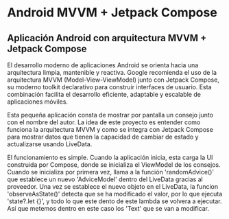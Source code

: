 # Android MVVM + Jetpack Compose

## Aplicación Android con arquitectura MVVM + Jetpack Compose

El desarrollo moderno de aplicaciones Android se orienta hacia una arquitectura limpia, mantenible y reactiva. Google recomienda el uso de la arquitectura MVVM (Model-View-ViewModel) junto con Jetpack Compose, su moderno toolkit declarativo para construir interfaces de usuario. Esta combinación facilita el desarrollo eficiente, adaptable y escalable de aplicaciones móviles.

Esta pequeña aplicación consta de mostrar por pantalla un consejo junto con el nombre del autor. La idea de este proyecto es entender como funciona la arquitectura MVVM y como se integra con Jetpack Compose para mostrar datos que tienen la capacidad de cambiar de estado y actualizarse usando LiveData.

El funcionamiento es simple. Cuando la aplicación inicia, esta carga la UI construida por Compose, donde se inicializa el ViewModel de los consejos. Cuando se inicializa por primera vez, llama a la función 'randomAdvice()' que establece un nuevo 'AdviceModel' dentro del LiveData gracias al proveedor. Una vez se establece el nuevo objeto en el LiveData, la funcion 'observeAsState()' detecta que se ha modificado el valor, por lo que ejecuta 'state?.let {}', y todo lo que este dento de este lambda se volvera a ejecutar. Así que metemos dentro en este caso los 'Text' que se van a modificar.